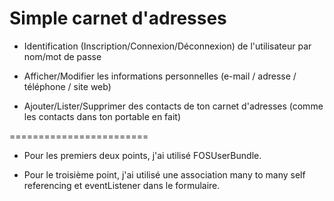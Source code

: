 Simple carnet d'adresses
========================
+  Identification (Inscription/Connexion/Déconnexion) de l'utilisateur par nom/mot de passe

+   Afficher/Modifier les informations personnelles (e-mail / adresse / téléphone / site web)

+   Ajouter/Lister/Supprimer des contacts de ton carnet d'adresses (comme les contacts dans ton portable en fait)

========================

+ Pour les premiers deux points, j'ai utilisé FOSUserBundle.

+ Pour le troisième point, j'ai utilisé une association many to many self referencing et eventListener dans le formulaire.  


